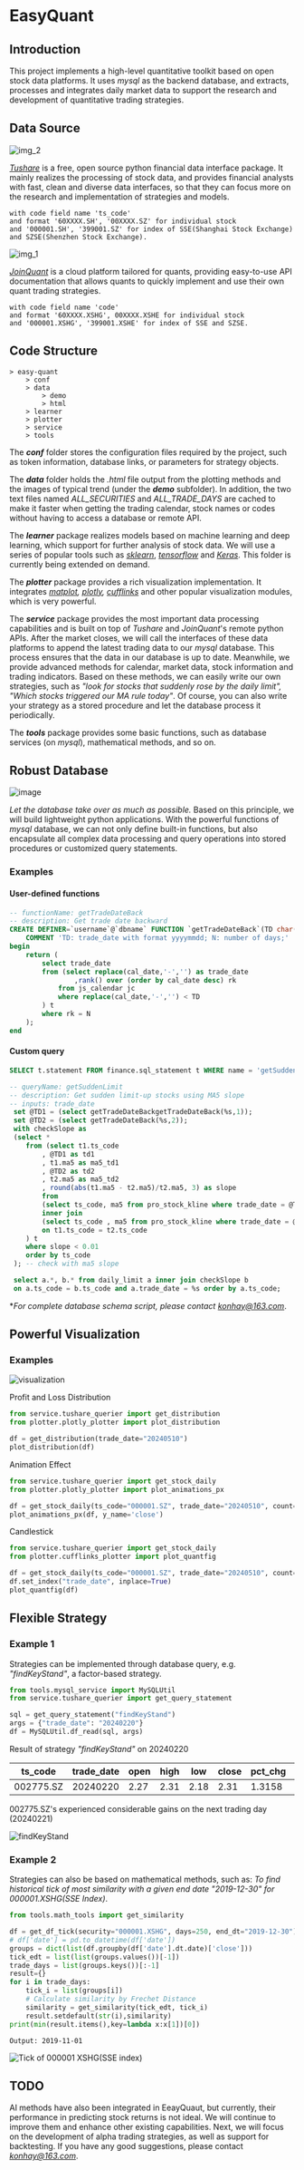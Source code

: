 # EasyQuant
## Introduction

This project implements a high-level quantitative toolkit based on open stock data platforms. It uses *mysql* as the backend database, and extracts, processes and integrates daily market data to support the research and development of quantitative trading strategies.

## Data Source
![img_2](https://github.com/konhay/easy-quant/assets/26830433/52862d6a-e117-4bff-8b65-d33800b83b01)

[*Tushare*](https://www.tushare.pro/) is a free, open source python financial data interface package. It mainly realizes the processing of stock data, and provides financial analysts with fast, clean and diverse data interfaces, so that they can focus more on the research and implementation of strategies and models.

    with code field name 'ts_code'
    and format '60XXXX.SH', '00XXXX.SZ' for individual stock
    and '000001.SH', '399001.SZ' for index of SSE(Shanghai Stock Exchange) and SZSE(Shenzhen Stock Exchange).

![img_1](https://github.com/konhay/easy-quant/assets/26830433/9d985640-776f-48aa-926d-00a65f16fdaf)

[*JoinQuant*](https://www.joinquant.com/) is a cloud platform tailored for quants, providing easy-to-use API documentation that allows quants to quickly implement and use their own quant trading strategies.

    with code field name 'code' 
    and format '60XXXX.XSHG', 00XXXX.XSHE for individual stock
    and '000001.XSHG', '399001.XSHE' for index of SSE and SZSE.

## Code Structure
    > easy-quant
        > conf 
        > data 
            > demo 
            > html
        > learner 
        > plotter 
        > service 
        > tools 

The ***conf*** folder stores the configuration files required by the project, such as token information, database links, or parameters for strategy objects.

The ***data*** folder holds the *.html* file output from the plotting methods and the images of typical trend (under the ***demo*** subfolder). In addition, the two text files named *ALL_SECURITIES* and *ALL_TRADE_DAYS* are cached to make it faster when getting the trading calendar, stock names or codes without having to access a database or remote API.

The ***learner*** package realizes models based on machine learning and deep learning, which support for further analysis of stock data. We will use a series of popular tools such as *[sklearn](https://github.com/scikit-learn/scikit-learn)*, *[tensorflow](https://github.com/tensorflow/)* and *[Keras](https://keras.io/)*. This folder is currently being extended on demand.

The ***plotter*** package provides a rich visualization implementation. It integrates *[matplot](https://matplotlib.org/), [plotly](https://github.com/plotly), [cufflinks](https://github.com/santosjorge/cufflinks)* and other popular visualization modules, which is very powerful.

The ***service*** package provides the most important data processing capabilities and is built on top of *Tushare* and *JoinQuant*'s remote python APIs. After the market closes, we will call the interfaces of these data platforms to append the latest trading data to our *mysql* database. This process ensures that the data in our database is up to date. Meanwhile, we provide advanced methods for calendar, market data, stock information and trading indicators. Based on these methods, we can easily write our own strategies, such as *"look for stocks that suddenly rose by the daily limit", "Which stocks triggered our MA rule today"*. Of course, you can also write your strategy as a stored procedure and let the database process it periodically.

The ***tools*** package provides some basic functions, such as database services (on *mysql*), mathematical methods, and so on.

## Robust Database
![image](https://github.com/konhay/easy-quant/assets/26830433/fa6fc289-e136-4804-a49c-c405ac5c1893)

*Let the database take over as much as possible.* Based on this principle, we will build lightweight python applications. With the powerful functions of *mysql* database, we can not only define built-in functions, but also encapsulate all complex data processing and query operations into stored procedures or customized query statements.

### Examples
#### User-defined functions

```sql
-- functionName: getTradeDateBack
-- description: Get trade date backward
CREATE DEFINER=`username`@`dbname` FUNCTION `getTradeDateBack`(TD char(8), N int) RETURNS char(8) CHARSET utf8mb3
    COMMENT 'TD: trade_date with format yyyymmdd; N: number of days;'
begin 
    return (
		select trade_date  
		from (select replace(cal_date,'-','') as trade_date
				,rank() over (order by cal_date desc) rk 
			from js_calendar jc 
			where replace(cal_date,'-','') < TD
		) t 
		where rk = N
	);
end
```

#### Custom query

```sql
SELECT t.statement FROM finance.sql_statement t WHERE name = 'getSuddenLimit' AND 'version=1.0';
```

```sql
-- queryName: getSuddenLimit 
-- description: Get sudden limit-up stocks using MA5 slope
-- inputs: trade_date
 set @TD1 = (select getTradeDateBackgetTradeDateBack(%s,1));
 set @TD2 = (select getTradeDateBack(%s,2));
 with checkSlope as 
 (select *  
 	from (select t1.ts_code
 		, @TD1 as td1 
 		, t1.ma5 as ma5_td1
 		, @TD2 as td2 
 		, t2.ma5 as ma5_td2
 		, round(abs(t1.ma5 - t2.ma5)/t2.ma5, 3) as slope
 		from 
 		(select ts_code, ma5 from pro_stock_kline where trade_date = @TD1) t1 
 		inner join 
 		(select ts_code , ma5 from pro_stock_kline where trade_date = @TD2) t2 
 		on t1.ts_code = t2.ts_code
 	) t 
 	where slope < 0.01 
 	order by ts_code
 ); -- check with ma5 slope

 select a.*, b.* from daily_limit a inner join checkSlope b
 on a.ts_code = b.ts_code and a.trade_date = %s order by a.ts_code;
```

**For complete database schema script, please contact konhay@163.com*.

## Powerful Visualization

### Examples
![visualization](https://github.com/konhay/easy-quant/assets/26830433/aca97d16-e48b-4f1e-ab21-9e208777d35b)

Profit and Loss Distribution

```python
from service.tushare_querier import get_distribution
from plotter.plotly_plotter import plot_distribution

df = get_distribution(trade_date="20240510")
plot_distribution(df)
```

Animation Effect

```python
from service.tushare_querier import get_stock_daily
from plotter.plotly_plotter import plot_animations_px

df = get_stock_daily(ts_code="000001.SZ", trade_date="20240510", count=120)
plot_animations_px(df, y_name='close')
```

Candlestick

```python
from service.tushare_querier import get_stock_daily
from plotter.cufflinks_plotter import plot_quantfig

df = get_stock_daily(ts_code="000001.SZ", trade_date="20240510", count=120)
df.set_index("trade_date", inplace=True)
plot_quantfig(df)
```

## Flexible Strategy

### Example 1

Strategies can be implemented through database query, e.g. *"findKeyStand"*, a factor-based strategy.

```python
from tools.mysql_service import MySQLUtil
from service.tushare_querier import get_query_statement

sql = get_query_statement("findKeyStand")
args = {"trade_date": "20240220"}
df = MySQLUtil.df_read(sql, args)
```

Result of strategy *"findKeyStand"* on 20240220

| ts_code   | trade_date | open | high | low  | close | pct_chg | ma5  | ma20 |
| --------- | ---------- | ---- | ---- | ---- | ----- | ------- | ---- | ---- |
| 002775.SZ | 20240220   | 2.27 | 2.31 | 2.18 | 2.31  | 1.3158  | 2.27 | 3.23 |

002775.SZ's experienced considerable gains on the next trading day (20240221)

![findKeyStand](https://github.com/konhay/easy-quant/assets/26830433/d0af1563-1bd8-4bd8-a2e1-1e620a04c6c1)

### Example 2

Strategies can also be based on mathematical methods, such as: *To find historical tick of most similarity with a given end date "2019-12-30" for 000001.XSHG(SSE Index)*.

```python
from tools.math_tools import get_similarity

df = get_df_tick(security="000001.XSHG", days=250, end_dt="2019-12-30")
# df['date'] = pd.to_datetime(df['date'])
groups = dict(list(df.groupby(df['date'].dt.date)['close']))
tick_edt = list(list(groups.values())[-1])
trade_days = list(groups.keys())[:-1]
result={}
for i in trade_days:
    tick_i = list(groups[i])
    # Calculate similarity by Frechet Distance
    similarity = get_similarity(tick_edt, tick_i)
    result.setdefault(str(i),similarity)
print(min(result.items(),key=lambda x:x[1])[0])
```

	Output: 2019-11-01

![Tick of 000001 XSHG(SSE index)](https://github.com/konhay/easy-quant/assets/26830433/c39031a3-108c-4a3a-b5d1-5bc9587c99b2)

## TODO

AI methods have also been integrated in EeayQuaut, but currently, their performance in predicting stock returns is not ideal. We will continue to improve them and enhance other existing capabilities. Next, we will focus on the development of alpha trading strategies, as well as support for backtesting. If you have any good suggestions, please contact *konhay@163.com*.
